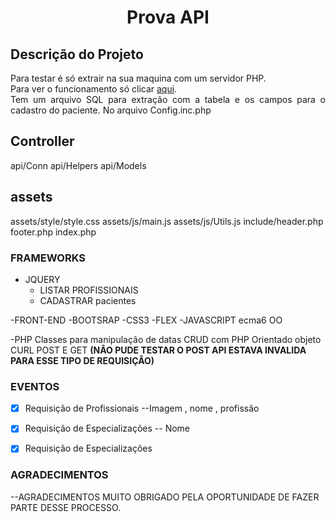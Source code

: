 <h1 align="center"> Prova API </h1>

## Descrição do Projeto
<p align="justify"> 
Para testar é só extrair na sua maquina com um servidor PHP.<br/>
Para ver o funcionamento só clicar <a href="https://rogerneves.com.br/teste/medico/">aqui</a>. <br/>
Tem um arquivo SQL para extração com a tabela  e os campos para o cadastro do paciente.
No arquivo Config.inc.php 
 

## Controller
 api/Conn
 api/Helpers
 api/Models

## assets
assets/style/style.css
assets/js/main.js 
assets/js/Utils.js
include/header.php   footer.php
index.php
  
</p>

### FRAMEWORKS
- JQUERY
    - LISTAR PROFISSIONAIS
    - CADASTRAR pacientes

-FRONT-END
     -BOOTSRAP
     -CSS3
     -FLEX 
-JAVASCRIPT ecma6
      OO
      
-PHP
     Classes para manipulação de datas
     CRUD com PHP Orientado objeto 
     CURL POST E GET <b>(NÂO PUDE TESTAR O POST API ESTAVA INVALIDA PARA ESSE TIPO DE REQUISIÇÂO)</b> 
     
### EVENTOS 

- [X] Requisição de Profissionais
   --Imagem , nome , profissão
- [x] Requisição de Especializações
    -- Nome 
- [x] Requisição de Especializações


### AGRADECIMENTOS

--AGRADECIMENTOS 
MUITO OBRIGADO PELA OPORTUNIDADE DE FAZER PARTE DESSE PROCESSO.
